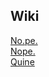 ## Wiki
<a href="No.pe./index.html">No.pe.</a><br>
<a href="Nope./index.html">Nope.</a><br>
<a href="Quine/index.html">Quine</a>
